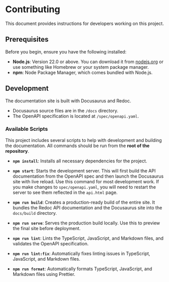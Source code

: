 # Contributing

This document provides instructions for developers working on this project.

## Prerequisites

Before you begin, ensure you have the following installed:

- **Node.js**: Version 22.0 or above. You can download it from
  [nodejs.org](https://nodejs.org/) or use something like Homebrew or your
  system package manager.
- **npm**: Node Package Manager, which comes bundled with Node.js.

## Development

The documentation site is built with Docusaurus and Redoc.

- Docusaurus source files are in the `/docs` directory.
- The OpenAPI specification is located at `/spec/openapi.yaml`.

### Available Scripts

This project includes several scripts to help with development and building the
documentation. All commands should be run from the **root of the repository**.

- **`npm install`**: Installs all necessary dependencies for the project.

- **`npm start`**: Starts the development server. This will first build the API
  documentation from the OpenAPI spec and then launch the Docusaurus site with
  live reload. Use this command for most development work. If you make changes
  to `spec/openapi.yaml`, you will need to restart the server to see them
  reflected in the `api.html` page.

- **`npm run build`**: Creates a production-ready build of the entire site. It
  bundles the Redoc API documentation and the Docusaurus site into the
  `docs/build` directory.

- **`npm run serve`**: Serves the production build locally. Use this to preview
  the final site before deployment.

- **`npm run lint`**: Lints the TypeScript, JavaScript, and Markdown files, and
  validates the OpenAPI specification.

- **`npm run lint:fix`**: Automatically fixes linting issues in TypeScript,
  JavaScript, and Markdown files.

- **`npm run format`**: Automatically formats TypeScript, JavaScript, and
  Markdown files using Prettier.
